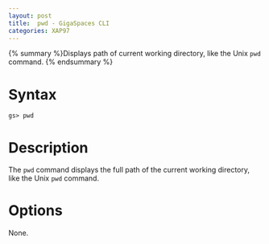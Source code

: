```yaml
---
layout: post
title:  pwd - GigaSpaces CLI
categories: XAP97
---
```


{% summary %}Displays path of current working directory, like the Unix `pwd` command. {% endsummary %}

# Syntax

    gs> pwd

# Description

The `pwd` command displays the full path of the current working directory, like the Unix `pwd` command.

# Options

None.
